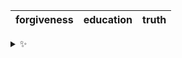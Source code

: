 | forgiveness | education | truth |
| :---------: | :-------: | :---: |

<details>
  <summary>✨</summary>
  These words are chosen at random each day. New words will appear here tomorrow morning.
</details>